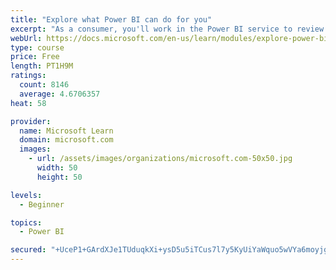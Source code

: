 ```yaml
---
title: "Explore what Power BI can do for you"
excerpt: "As a consumer, you'll work in the Power BI service to review and interact with content that has been shared with you. This module provides the foundational information that you need to work effectively in the Power BI service."
webUrl: https://docs.microsoft.com/en-us/learn/modules/explore-power-bi-service/
type: course
price: Free
length: PT1H9M
ratings:
  count: 8146
  average: 4.6706357
heat: 58

provider:
  name: Microsoft Learn
  domain: microsoft.com
  images:
    - url: /assets/images/organizations/microsoft.com-50x50.jpg
      width: 50
      height: 50

levels:
  - Beginner

topics:
  - Power BI

secured: "+UceP1+GArdXJe1TUduqkXi+ysD5u5iTCus7l7y5KyUiYaWquo5wVYa6moyjgFacLab+dii/0kyaG9O5PERb5tUMJq4bL1dCO907B+P2uB592b1YtxqVNwZn8VAQKOnLKhZ+9jNjLk8oZaVDpxB/1QKUkAjSA3Q0KUKCwcugjphllmrp98PlXENEhnewitCsIiu1+S20mJZepI8ECkNlyqlh81AVotk83C8zbqJBM2UZfb5u1p0417NHfgrjFV50OVrMX+WE2SaE+q4NokADtM9TLECfL3A3hxCR/JOaR9F8wyLrZgo6RPv/ICxCfjuIOwMT4MQ6SUVpLMIAjaMbfceDsnjiNFEbYaD3GNmf34kiYx1mgFDrHAR3+D3+WC3qRwLA7Xn+KRbFqcxb5hGdEHCEFDfsMSWaaICCtOUKGNc=;/9RyWrmJUYO0BVvPxm0ehw=="
---
```


